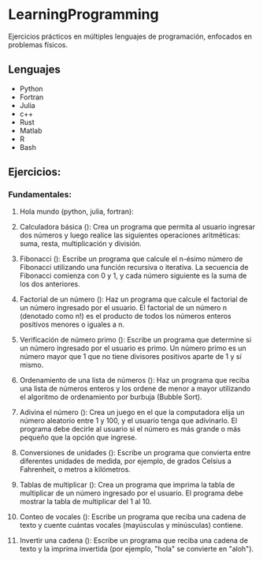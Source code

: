 # LearningProgramming
Ejercicios prácticos en múltiples lenguajes de programación, enfocados en problemas físicos.

## Lenguajes
- Python 
- Fortran 
- Julia 
- c++ 
- Rust 
- Matlab 
- R 
- Bash

## Ejercicios:

### Fundamentales:

1. Hola mundo (python, julia, fortran):

2. Calculadora básica ():
    Crea un programa que permita al usuario ingresar dos números y luego realice las siguientes operaciones aritméticas: suma, resta, multiplicación y división.

3. Fibonacci ():
    Escribe un programa que calcule el n-ésimo número de Fibonacci utilizando una función recursiva o iterativa. La secuencia de Fibonacci comienza con 0 y 1, y cada número siguiente es la suma de los dos anteriores.

4. Factorial de un número ():
    Haz un programa que calcule el factorial de un número ingresado por el usuario. El factorial de un número n (denotado como n!) es el producto de todos los números enteros positivos menores o iguales a n.

5. Verificación de número primo ():
    Escribe un programa que determine si un número ingresado por el usuario es primo. Un número primo es un número mayor que 1 que no tiene divisores positivos aparte de 1 y sí mismo.

6. Ordenamiento de una lista de números ():
    Haz un programa que reciba una lista de números enteros y los ordene de menor a mayor utilizando el algoritmo de ordenamiento por burbuja (Bubble Sort).

7. Adivina el número ():
    Crea un juego en el que la computadora elija un número aleatorio entre 1 y 100, y el usuario tenga que adivinarlo. El programa debe decirle al usuario si el número es más grande o más pequeño que la opción que ingrese.

8. Conversiones de unidades ():
    Escribe un programa que convierta entre diferentes unidades de medida, por ejemplo, de grados Celsius a Fahrenheit, o metros a kilómetros.

9. Tablas de multiplicar ():
    Crea un programa que imprima la tabla de multiplicar de un número ingresado por el usuario. El programa debe mostrar la tabla de multiplicar del 1 al 10.

10. Conteo de vocales ():
    Escribe un programa que reciba una cadena de texto y cuente cuántas vocales (mayúsculas y minúsculas) contiene.

11. Invertir una cadena ():
    Escribe un programa que reciba una cadena de texto y la imprima invertida (por ejemplo, "hola" se convierte en "aloh").
